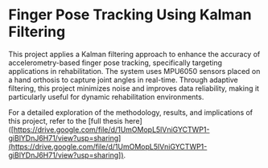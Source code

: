 # Finger Pose Tracking Using Kalman Filtering

This project applies a Kalman filtering approach to enhance the accuracy of accelerometry-based finger pose tracking, specifically targeting applications in rehabilitation. The system uses MPU6050 sensors placed on a hand orthosis to capture joint angles in real-time. Through adaptive filtering, this project minimizes noise and improves data reliability, making it particularly useful for dynamic rehabilitation environments.

For a detailed exploration of the methodology, results, and implications of this project, refer to the [full thesis here]([https://drive.google.com/file/d/1UmOMopL5lVniGYCTWP1-giBlYDnJ6H71/view?usp=sharing](https://drive.google.com/file/d/1UmOMopL5lVniGYCTWP1-giBlYDnJ6H71/view?usp=sharing]).
